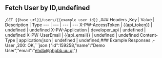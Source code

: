 ## Fetch User by ID,undefined
,```GET {{base_url}}/users/{{example_user_id}}```
,### Headers
,Key | Value | Description | Type
--- | --- | --- | ---
X-PW-AccessToken | {{api_token}} | undefined | undefined
X-PW-Application | developer_api | undefined | undefined
X-PW-UserEmail | {{api_email}} | undefined | undefined
Content-Type | application/json | undefined | undefined,### Example Responses
,- User
,200: OK,```json
{"id":159258,"name":"Demo User","email":"ehdb@phpbb.uu.gl"}
```